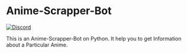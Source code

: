 # Anime-Scrapper-Bot

[![Discord](https://discordapp.com/api/guilds/793691412864434226/embed.png)](https://discord.gg/ajagUpyJdw)

This is an Anime-Scrapper-Bot on Python. It help you to get Information about a Particular Anime.
